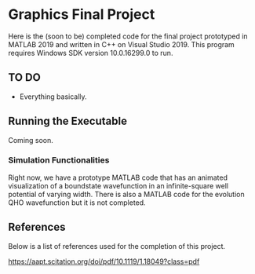 # Graphics Final Project

Here is the (soon to be) completed code for the final project prototyped in MATLAB 2019 and written in C++ on Visual Studio 2019. 
This program requires Windows SDK version 10.0.16299.0 to run. 

## TO DO

* Everything basically.

## Running the Executable

Coming soon.

### Simulation Functionalities

Right now, we have a prototype MATLAB code that has an animated visualization of a boundstate wavefunction in an infinite-square well
potential of varying width. There is also a MATLAB code for the evolution QHO wavefunction but it is not completed. 

## References

Below is a list of references used for the completion of this project. 

https://aapt.scitation.org/doi/pdf/10.1119/1.18049?class=pdf




